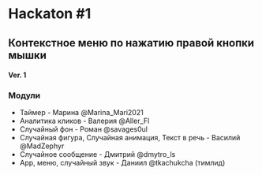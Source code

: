 # Hackaton #1

## Контекстное меню по нажатию правой кнопки мышки 
#### Ver. 1

### Модули

- Таймер - Марина @Marina_Mari2021 
- Аналитика кликов - Валерия @Aller_Fl
- Случайный фон - Роман @savages0ul
- Случайная фигура, Случайная анимация, Текст в речь - Василий @MadZephyr
- Случайное сообщение - Дмитрий @dmytro_ls 
- App, меню, случайный звук - Даниил @tkachukcha (тимлид)

